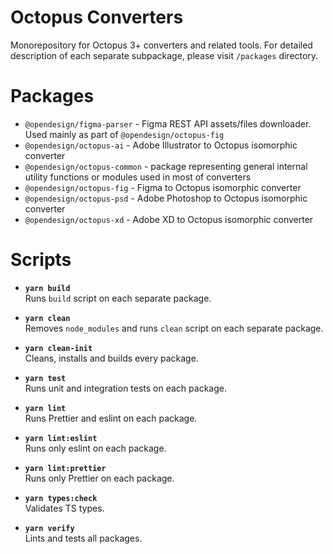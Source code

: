 # Octopus Converters

Monorepository for Octopus 3+ converters and related tools. For detailed description of each separate subpackage, please visit `/packages` directory.

# Packages

- `@opendesign/figma-parser` - Figma REST API assets/files downloader. Used mainly as part of `@opendesign/octopus-fig`
- `@opendesign/octopus-ai` - Adobe Illustrator to Octopus isomorphic converter
- `@opendesign/octopus-common` - package representing general internal utility functions or modules used in most of converters
- `@opendesign/octopus-fig` - Figma to Octopus isomorphic converter
- `@opendesign/octopus-psd` - Adobe Photoshop to Octopus isomorphic converter
- `@opendesign/octopus-xd` - Adobe XD to Octopus isomorphic converter

# Scripts

- **`yarn build`**  
  Runs `build` script on each separate package.

- **`yarn clean`**  
  Removes `node_modules` and runs `clean` script on each separate package.

- **`yarn clean-init`**  
  Cleans, installs and builds every package.

- **`yarn test`**  
  Runs unit and integration tests on each package.

- **`yarn lint`**  
  Runs Prettier and eslint on each package.

- **`yarn lint:eslint`**  
  Runs only eslint on each package.

- **`yarn lint:prettier`**  
  Runs only Prettier on each package.

- **`yarn types:check`**  
  Validates TS types.

- **`yarn verify`**  
  Lints and tests all packages.
